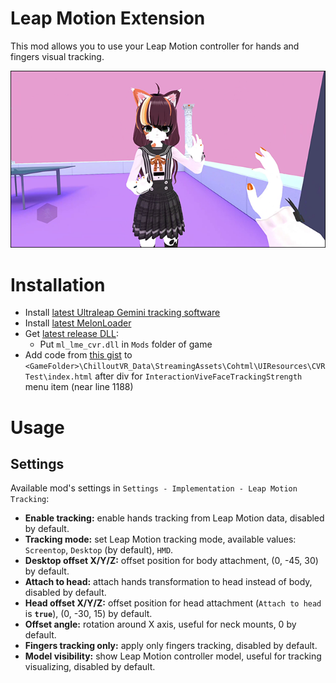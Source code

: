 # Leap Motion Extension
This mod allows you to use your Leap Motion controller for hands and fingers visual tracking.

[![](.github/img_01.png)](https://youtu.be/nak1C8uibgc)

# Installation
* Install [latest Ultraleap Gemini tracking software](https://developer.leapmotion.com/tracking-software-download)
* Install [latest MelonLoader](https://github.com/LavaGang/MelonLoader)
* Get [latest release DLL](../../../releases/latest):
  * Put `ml_lme_cvr.dll` in `Mods` folder of game
* Add code from [this gist](https://gist.github.com/SDraw/543825b39cdabc3bc4fda358bc70247a) to `<GameFolder>\ChilloutVR_Data\StreamingAssets\Cohtml\UIResources\CVRTest\index.html` after div for `InteractionViveFaceTrackingStrength` menu item (near line 1188)

# Usage
## Settings
Available mod's settings in `Settings - Implementation - Leap Motion Tracking`:
* **Enable tracking:** enable hands tracking from Leap Motion data, disabled by default.
* **Tracking mode:** set Leap Motion tracking mode, available values: `Screentop`, `Desktop` (by default), `HMD`.
* **Desktop offset X/Y/Z:** offset position for body attachment, (0, -45, 30) by default.
* **Attach to head:** attach hands transformation to head instead of body, disabled by default.
* **Head offset X/Y/Z:** offset position for head attachment (`Attach to head` is **`true`**), (0, -30, 15) by default.
* **Offset angle:** rotation around X axis, useful for neck mounts, 0 by default.
* **Fingers tracking only:** apply only fingers tracking, disabled by default.
* **Model visibility:** show Leap Motion controller model, useful for tracking visualizing, disabled by default.
